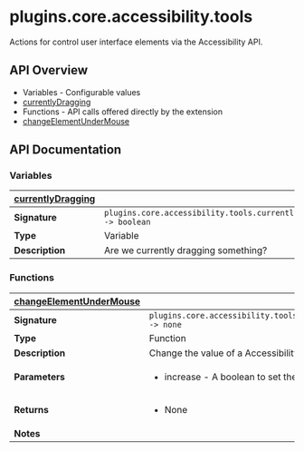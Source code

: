 # plugins.core.accessibility.tools

Actions for control user interface elements via the Accessibility API.

## API Overview
* Variables - Configurable values
 * [currentlyDragging](#currentlyDragging)
* Functions - API calls offered directly by the extension
 * [changeElementUnderMouse](#changeElementUnderMouse)

## API Documentation

### Variables

| [currentlyDragging](#currentlyDragging)         |                                                                                     |
| --------------------------------------------|-------------------------------------------------------------------------------------|
| **Signature**                               | `plugins.core.accessibility.tools.currentlyDragging -> boolean`                                                                    |
| **Type**                                    | Variable                                                                     |
| **Description**                             | Are we currently dragging something?                                                                     |

### Functions

| [changeElementUnderMouse](#changeElementUnderMouse)         |                                                                                     |
| --------------------------------------------|-------------------------------------------------------------------------------------|
| **Signature**                               | `plugins.core.accessibility.tools.changeElementUnderMouse(increase) -> none`                                                                    |
| **Type**                                    | Function                                                                     |
| **Description**                             | Change the value of a Accessibility Element under the mouse.                                                                     |
| **Parameters**                              | <ul><li>increase - A boolean to set the direction.</li></ul> |
| **Returns**                                 | <ul><li>None</li></ul>          |
| **Notes**                                   | <ul></ul>                |

